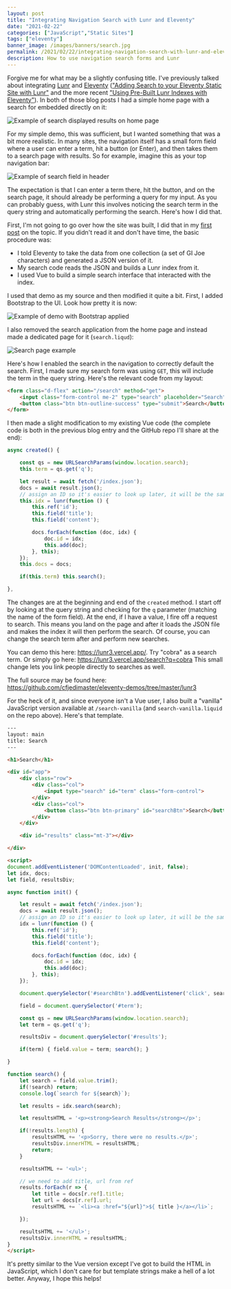 ```yaml
---
layout: post
title: "Integrating Navigation Search with Lunr and Eleventy"
date: "2021-02-22"
categories: ["JavaScript","Static Sites"]
tags: ["eleventy"]
banner_image: /images/banners/search.jpg
permalink: /2021/02/22/integrating-navigation-search-with-lunr-and-eleventy
description: How to use navigation search forms and Lunr
---
```


Forgive me for what may be a slightly confusing title. I've previously talked about integrating [Lunr](https://lunrjs.com/) and [Eleventy](https://www.11ty.dev/) (["Adding Search to your Eleventy Static Site with Lunr"](https://www.raymondcamden.com/2019/10/20/adding-search-to-your-eleventy-static-site-with-lunr) and the more recent ["Using Pre-Built Lunr Indexes with Eleventy"](https://www.raymondcamden.com/2021/01/22/using-pre-built-lunr-indexes-with-eleventy)). In both of those blog posts I had a simple home page with a search for embedded directly on it:

<p>
<img data-src="https://static.raymondcamden.com/images/2021/02/el1.jpg" alt="Example of search displayed results on home page" class="lazyload imgborder imgcenter">
</p>

For my simple demo, this was sufficient, but I wanted something that was a bit more realistic. In many sites, the navigation itself has a small form field where a user can enter a term, hit a button (or Enter), and then takes them to a search page with results. So for example, imagine this as your top navigation bar:

<p>
<img data-src="https://static.raymondcamden.com/images/2021/02/el2.jpg" alt="Example of search field in header" class="lazyload imgborder imgcenter">
</p>

The expectation is that I can enter a term there, hit the button, and on the search page, it should already be performing a query for my input. As you can probably guess, with Lunr this involves noticing the search term in the query string and automatically performing the search. Here's how I did that.

First, I'm not going to go over how the site was built, I did that in my [first post](https://www.raymondcamden.com/2019/10/20/adding-search-to-your-eleventy-static-site-with-lunr) on the topic. If you didn't read it and don't have time, the basic procedure was:

* I told Eleventy to take the data from one collection (a set of GI Joe characters) and generated a JSON version of it.
* My search code reads the JSON and builds a Lunr index from it.
* I used Vue to build a simple search interface that interacted with the index.

I used that demo as my source and then modified it quite a bit. First, I added Bootstrap to the UI. Look how pretty it is now:

<p>
<img data-src="https://static.raymondcamden.com/images/2021/02/el3.jpg" alt="Example of demo with Bootstrap applied" class="lazyload imgborder imgcenter">
</p>

I also removed the search application from the home page and instead made a dedicated page for it (`search.liqud`):

<p>
<img data-src="https://static.raymondcamden.com/images/2021/02/el4.jpg" alt="Search page example" class="lazyload imgborder imgcenter">
</p>

Here's how I enabled the search in the navigation to correctly default the search. First, I made sure my search form was using `GET`, this will include the term in the query string. Here's the relevant code from my layout:

```html
<form class="d-flex" action="/search" method="get">
	<input class="form-control me-2" type="search" placeholder="Search" aria-label="Search" name="q">
	<button class="btn btn-outline-success" type="submit">Search</button>
</form>
```

I then made a slight modification to my existing Vue code (the complete code is both in the previous blog entry and the GitHub repo I'll share at the end):

```js
async created() {

	const qs = new URLSearchParams(window.location.search);
	this.term = qs.get('q');

	let result = await fetch('/index.json');
	docs = await result.json();
	// assign an ID so it's easier to look up later, it will be the same as index
	this.idx = lunr(function () {
		this.ref('id');
		this.field('title');
		this.field('content');

		docs.forEach(function (doc, idx) {
			doc.id = idx;
			this.add(doc); 
		}, this);
	});
	this.docs = docs;

	if(this.term) this.search();

},
```

The changes are at the beginning and end of the `created` method. I start off by looking at the query string and checking for the `q` parameter (matching the name of the form field). At the end, if I have a value, I fire off a request to search. This means you land on the page and after it loads the JSON file and makes the index it will then perform the search. Of course, you can change the search term after and perform new searches.

You can demo this here: <https://lunr3.vercel.app/>. Try "cobra" as a search term. Or simply go here: <https://lunr3.vercel.app/search?q=cobra> This small change lets you link people directly to searches as well.

The full source may be found here: <https://github.com/cfjedimaster/eleventy-demos/tree/master/lunr3>

For the heck of it, and since everyone isn't a Vue user, I also built a "vanilla" JavaScript version available at `/search-vanilla` (and `search-vanilla.liquid` on the repo above). Here's that template.

```html
---
layout: main
title: Search
---

<h1>Search</h1>

<div id="app">
	<div class="row">
		<div class="col">
			<input type="search" id="term" class="form-control"> 
		</div>
		<div class="col">
			<button class="btn btn-primary" id="searchBtn">Search</button>
		</div>
	</div>

	<div id="results" class="mt-3"></div>

</div>

<script>
document.addEventListener('DOMContentLoaded', init, false);
let idx, docs;
let field, resultsDiv;

async function init() {

	let result = await fetch('/index.json');
	docs = await result.json();
	// assign an ID so it's easier to look up later, it will be the same as index
	idx = lunr(function () {
		this.ref('id');
		this.field('title');
		this.field('content');

		docs.forEach(function (doc, idx) {
			doc.id = idx;
			this.add(doc); 
		}, this);
	});

	document.querySelector('#searchBtn').addEventListener('click', search);

	field = document.querySelector('#term');

	const qs = new URLSearchParams(window.location.search);
	let term = qs.get('q');

	resultsDiv = document.querySelector('#results');

	if(term) { field.value = term; search(); }

}

function search() {
	let search = field.value.trim();
	if(!search) return;
	console.log(`search for ${search}`);

	let results = idx.search(search);

	let resultsHTML = '<p><strong>Search Results</strong></p>';

	if(!results.length) {
		resultsHTML += '<p>Sorry, there were no results.</p>';
		resultsDiv.innerHTML = resultsHTML;
		return;
	}

	resultsHTML += '<ul>';

	// we need to add title, url from ref
	results.forEach(r => {
		let title = docs[r.ref].title;
		let url = docs[r.ref].url;
		resultsHTML += `<li><a :href="${url}">${ title }</a></li>`;

	});

	resultsHTML += '</ul>';
	resultsDiv.innerHTML = resultsHTML;
}
</script>
```

It's pretty similar to the Vue version except I've got to build the HTML in JavaScript, which I don't care for but template strings make a hell of a lot better. Anyway, I hope this helps!